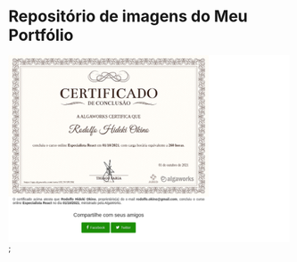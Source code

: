 # Repositório de imagens do Meu Portfólio

![Certificado AlgaWorks Especialista React JS](https://raw.githubusercontent.com/rodolfoHOk/portfolio-img/main/images/certificado-algaworks-erjs.png);
